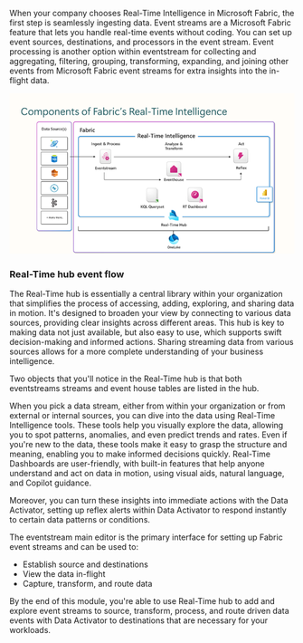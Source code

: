 When your company chooses Real-Time Intelligence in Microsoft Fabric, the first step is seamlessly ingesting data. Event streams are a Microsoft Fabric feature that lets you handle real-time events without coding. You can set up event sources, destinations, and processors in the event stream. Event processing is another option within eventstream for collecting and aggregating, filtering, grouping, transforming, expanding, and joining other events from Microsoft Fabric event streams for extra insights into the in-flight data.

![Real-Time Intelligence core services](../media/real-time-intelligence-core.png)

### Real-Time hub event flow

The Real-Time hub is essentially a central library within your organization that simplifies the process of accessing, adding, exploring, and sharing data in motion. It's designed to broaden your view by connecting to various data sources, providing clear insights across different areas. This hub is key to making data not just available, but also easy to use, which supports swift decision-making and informed actions. Sharing streaming data from various sources allows for a more complete understanding of your business intelligence.

Two objects that you'll notice in the Real-Time hub is that both eventstreams streams and event house tables are listed in the hub.

When you pick a data stream, either from within your organization or from external or internal sources, you can dive into the data using Real-Time Intelligence tools. These tools help you visually explore the data, allowing you to spot patterns, anomalies, and even predict trends and rates. Even if you're new to the data, these tools make it easy to grasp the structure and meaning, enabling you to make informed decisions quickly. Real-Time Dashboards are user-friendly, with built-in features that help anyone understand and act on data in motion, using visual aids, natural language, and Copilot guidance.

Moreover, you can turn these insights into immediate actions with the Data Activator, setting up reflex alerts within Data Activator to respond instantly to certain data patterns or conditions.

The eventstream main editor is the primary interface for setting up Fabric event streams and can be used to:

- Establish source and destinations
- View the data in-flight
- Capture, transform, and route data

By the end of this module, you're able to use Real-Time hub to add and explore event streams to source, transform, process, and route driven data events with Data Activator to destinations that are necessary for your workloads.